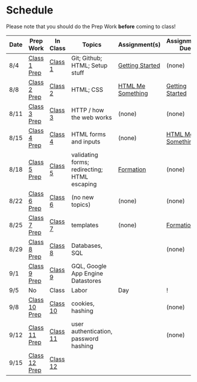 # Schedule

Please note that you should do the Prep Work **before** coming to class!

Date | Prep Work | In Class | Topics | Assignment(s) | Assignments Due
-----|-----------|----------|--------|---------------|----------------
8/4 | [Class 1 Prep](./class1-prep) | [Class 1](./class1) | Git; Github; HTML; Setup stuff | [Getting Started][getting-started] | (none)
8/8 | [Class 2 Prep](./class2-prep) | [Class 2](./class2) | HTML; CSS | [HTML Me Something][html-me-something] | [Getting Started][getting-started]
8/11 | [Class 3 Prep](./class3-prep) | [Class 3](./class3) | HTTP / how the web works | (none) | (none)
8/15 | [Class 4 Prep](./class4-prep) | [Class 4](./class4) | HTML forms and inputs | (none) | [HTML Me Something][html-me-something] |
8/18 | [Class 5 Prep](./class5-prep) | [Class 5](./class5) | validating forms; redirecting; HTML escaping | [Formation][formation] | (none) |
8/22 | [Class 6 Prep](./class6-prep) | [Class 6](./class6) | (no new topics) | (none) | (none) |
8/25 | [Class 7 Prep](./class7-prep) | [Class 7](./class7) | templates | (none) | [Formation][formation] |
8/29 | [Class 8 Prep](./class8-prep) | [Class 8](./class8) | Databases, SQL | | (none) |
9/1 | [Class 9 Prep](./class9-prep) | [Class 9](./class9) | GQL, Google App Engine Datastores | | |
9/5 | No | Class | Labor | Day | ! |
9/8 | [Class 10 Prep](./class10-prep) | [Class 10](./class10) | cookies, hashing | | (none) |
9/12 | [Class 11 Prep](./class11-prep) | [Class 11](./class11) | user authentication, password hashing | | (none) |
9/15 | [Class 12 Prep](./class12-prep) | [Class 12](./class12) | | | |

[getting-started]: ../assignments/getting-started
[html-me-something]: ../assignments/html-me-something
[formation]: ../assignments/formation
[build-a-blog]: ../assignments/build-a-blog
